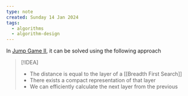 ```yaml
---
type: note
created: Sunday 14 Jan 2024
tags:
  - algorithms
  - algorithm-design
---
```


In [Jump Game II](https://leetcode.com/problems/jump-game-ii/solutions/1192401/easy-solutions-w-explanation-optimizations-from-brute-force-to-dp-to-greedy-bfs/?envType=study-plan-v2&envId=top-interview-150), it can be solved using the following approach

> [!IDEA]
> - The distance is equal to the layer of a [[Breadth First Search]]
> - There exists a compact representation of that layer
> - We can efficiently calculate the next layer from the previous


